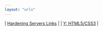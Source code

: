 ```yaml
---
layout: "urls"
---
```


| [Hardening Servers Links](https://rahmatm.samik-ibrahim.vlsm.org/2017/06/hardening-servers-links.html) |
| [Y: HTML5/CSS3](https://www.youtube.com/watch?v=1r_1Z_aQ81Q&list=PLJcaPjxegjBVHNP4KEcuzEgWmhqJfu1nU) |

